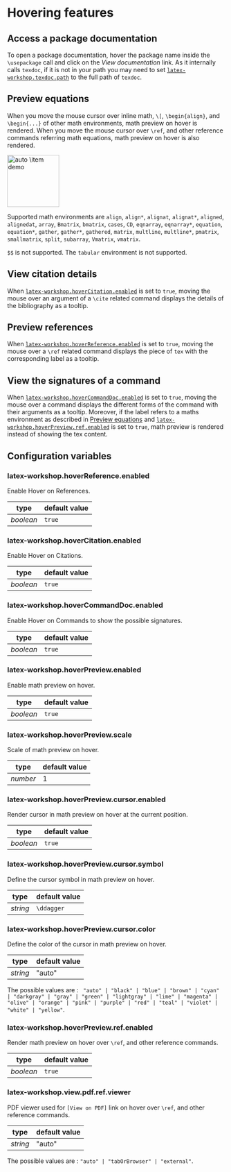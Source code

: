 # Hovering features

## Access a package documentation

To open a package documentation, hover the package name inside the `\usepackage` call and click on the _View documentation_ link. As it internally calls `texdoc`, if it is not in your path you may need to set [`latex-workshop.texdoc.path`](latex-workshoptexdocpath) to the full path of `texdoc`.

## Preview equations

When you move the mouse cursor over inline math,  `\[`,  `\begin{align}`, and `\begin{...}` of other math environments, math preview on hover is rendered. When you move the mouse cursor over `\ref`, and other reference commands referring math equations, math preview on hover is also rendered.

 <img src="https://github.com/James-Yu/LaTeX-Workshop/raw/master/demo_media/hover.gif" alt="auto \item demo" height="120px">

Supported math environments are `align`, `align*`, `alignat`, `alignat*`, `aligned`, `alignedat`, `array`, `Bmatrix`, `bmatrix`, `cases`, `CD`, `eqnarray`, `eqnarray*`, `equation`, `equation*`, `gather`, `gather*`, `gathered`, `matrix`, `multline`, `multline*`, `pmatrix`, `smallmatrix`, `split`, `subarray`, `Vmatrix`, `vmatrix`.

`$$` is not supported. The `tabular` environment is not supported.

## View citation details

When [`latex-workshop.hoverCitation.enabled`](#latex-workshophoverCitationenabled) is set to `true`, moving the mouse over an argument of a `\cite` related command displays the details of the bibliography as a tooltip.

## Preview references

When [`latex-workshop.hoverReference.enabled`](#latex-workshophoverReferenceenabled) is set to `true`, moving the mouse over a `\ref` related command displays the piece of `tex` with the corresponding label as a tooltip.



## View the signatures of a command

When [`latex-workshop.hoverCommandDoc.enabled`](#latex-workshophoverCommandDocenabled) is set to `true`, moving the mouse over a command displays the different forms of the command with their arguments as a tooltip. Moreover, if the label refers to a maths environment as described in [Preview equations](#Preview-equations) and [`latex-workshop.hoverPreview.ref.enabled`](#latex-workshophoverPreviewrefenabled) is set to `true`, math preview is rendered instead of showing the tex content.

## Configuration variables

### latex-workshop.hoverReference.enabled

Enable Hover on References.

| type      | default value |
| --------- | ------------- |
| _boolean_ | `true`        |

### latex-workshop.hoverCitation.enabled

Enable Hover on Citations.

| type      | default value |
| --------- | ------------- |
| _boolean_ | `true`        |

### latex-workshop.hoverCommandDoc.enabled

Enable Hover on Commands to show the possible signatures.

| type      | default value |
| --------- | ------------- |
| _boolean_ | `true`        |

### latex-workshop.hoverPreview.enabled

Enable math preview on hover.

| type      | default value |
| --------- | ------------- |
| _boolean_ | `true`        |

### latex-workshop.hoverPreview.scale

Scale of math preview on hover.

| type      | default value |
| --------- | ------------- |
| _number_  | 1             |

### latex-workshop.hoverPreview.cursor.enabled

Render cursor in math preview on hover at the current position.

| type      | default value |
| --------- | ------------- |
| _boolean_ | `true`        |

### latex-workshop.hoverPreview.cursor.symbol

Define the cursor symbol in math preview on hover.

| type      | default value |
| --------- | ------------- |
| _string_ | `\ddagger`     |

### latex-workshop.hoverPreview.cursor.color

Define the color of the cursor in math preview on hover.

| type      | default value |
| --------- | ------------- |
| _string_  | "auto"        |

The possible values are : ` "auto" | "black" | "blue" | "brown" | "cyan" | "darkgray" | "gray" | "green" | "lightgray" | "lime" | "magenta" | "olive" | "orange" | "pink" | "purple" | "red" | "teal" | "violet" | "white" | "yellow"`.

### latex-workshop.hoverPreview.ref.enabled

Render math preview on hover over `\ref`, and other reference commands.

| type      | default value |
| --------- | ------------- |
| _boolean_ | `true`        |

### latex-workshop.view.pdf.ref.viewer

PDF viewer used for `[View on PDF]` link on hover over `\ref`, and other reference commands.

| type      | default value |
| --------- | ------------- |
| _string_  | "auto"        |

The possible values are : `"auto" | "tabOrBrowser" | "external"`.